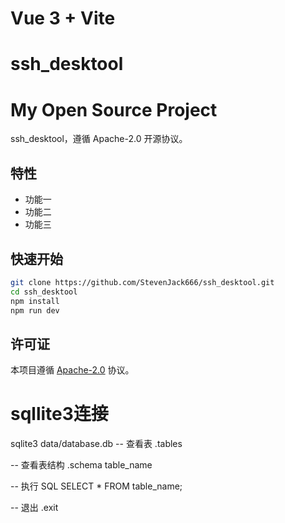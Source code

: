 # Vue 3 + Vite

# ssh_desktool

# My Open Source Project
ssh_desktool，遵循 Apache-2.0 开源协议。

## 特性
- 功能一
- 功能二
- 功能三

## 快速开始
```bash
git clone https://github.com/StevenJack666/ssh_desktool.git
cd ssh_desktool
npm install
npm run dev 
```

## 许可证
本项目遵循 [Apache-2.0](./LICENSE) 协议。

# sqllite3连接
sqlite3 data/database.db
-- 查看表
.tables

-- 查看表结构
.schema table_name

-- 执行 SQL
SELECT * FROM table_name;

-- 退出
.exit